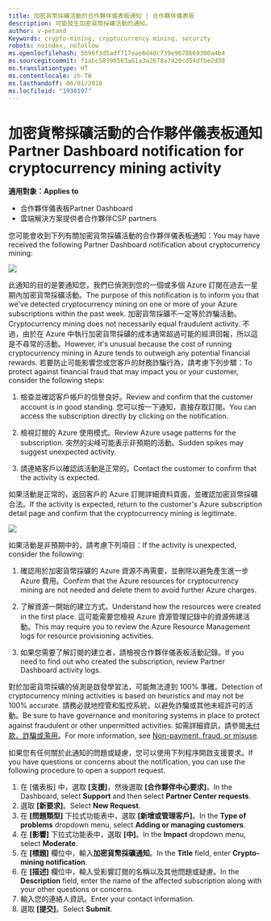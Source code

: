 ```yaml
---
title: 加密貨幣採礦活動的合作夥伴儀表板通知 | 合作夥伴儀表板
description: 可能發生加密貨幣採礦活動的通知。
author: v-petand
Keywords: crypto-mining, cryptocurrency mining, security
robots: noindex, nofollow
ms.openlocfilehash: 5b96f3d5adf717eae6d4dc739e9678b69300a4b4
ms.sourcegitcommit: f1abc58390563a61a3a2678a7420cd54dfbe2d38
ms.translationtype: HT
ms.contentlocale: zh-TW
ms.lasthandoff: 06/01/2018
ms.locfileid: "1936197"
---
```

# <a name="partner-dashboard-notification-for-cryptocurrency-mining-activity"></a><span data-ttu-id="b2278-103">加密貨幣採礦活動的合作夥伴儀表板通知</span><span class="sxs-lookup"><span data-stu-id="b2278-103">Partner Dashboard notification for cryptocurrency mining activity</span></span>

**<span data-ttu-id="b2278-104">適用對象：</span><span class="sxs-lookup"><span data-stu-id="b2278-104">Applies to</span></span>**

-  <span data-ttu-id="b2278-105">合作夥伴儀表板</span><span class="sxs-lookup"><span data-stu-id="b2278-105">Partner Dashboard</span></span>
-  <span data-ttu-id="b2278-106">雲端解決方案提供者合作夥伴</span><span class="sxs-lookup"><span data-stu-id="b2278-106">CSP partners</span></span>

<span data-ttu-id="b2278-107">您可能會收到下列有關加密貨幣採礦活動的合作夥伴儀表板通知：</span><span class="sxs-lookup"><span data-stu-id="b2278-107">You may have received the following Partner Dashboard notification about cryptocurrency mining:</span></span>
 
![](images/crypto1.png)

<span data-ttu-id="b2278-108">此通知的目的是要通知您，我們已偵測到您的一個或多個 Azure 訂閱在過去一星期內加密貨幣採礦活動。</span><span class="sxs-lookup"><span data-stu-id="b2278-108">The purpose of this notification is to inform you that we've detected cryptocurrency mining on one or more of your Azure subscriptions within the past week.</span></span> <span data-ttu-id="b2278-109">加密貨幣採礦不一定等於詐騙活動。</span><span class="sxs-lookup"><span data-stu-id="b2278-109">Cryptocurrency mining does not necessarily equal fraudulent activity.</span></span> <span data-ttu-id="b2278-110">不過，由於在 Azure 中執行加密貨幣採礦的成本通常超過可能的經濟回報，所以這是不尋常的活動。</span><span class="sxs-lookup"><span data-stu-id="b2278-110">However, it's unusual because the cost of running cryptocurrency mining in Azure tends to outweigh any potential financial rewards.</span></span> <span data-ttu-id="b2278-111">若要防止可能影響您或您客戶的財務詐騙行為，請考慮下列步驟：</span><span class="sxs-lookup"><span data-stu-id="b2278-111">To protect against financial fraud that may impact you or your customer, consider the following steps:</span></span>

1.  <span data-ttu-id="b2278-112">檢查並確認客戶帳戶的信譽良好。</span><span class="sxs-lookup"><span data-stu-id="b2278-112">Review and confirm that the customer account is in good standing.</span></span> <span data-ttu-id="b2278-113">您可以按一下通知，直接存取訂閱。</span><span class="sxs-lookup"><span data-stu-id="b2278-113">You can access the subscription directly by clicking on the notification.</span></span>

2.  <span data-ttu-id="b2278-114">檢視訂閱的 Azure 使用模式。</span><span class="sxs-lookup"><span data-stu-id="b2278-114">Review Azure usage patterns for the subscription.</span></span> <span data-ttu-id="b2278-115">突然的尖峰可能表示非預期的活動。</span><span class="sxs-lookup"><span data-stu-id="b2278-115">Sudden spikes may suggest unexpected activity.</span></span>

3.  <span data-ttu-id="b2278-116">請連絡客戶以確認該活動是正常的。</span><span class="sxs-lookup"><span data-stu-id="b2278-116">Contact the customer to confirm that the activity is expected.</span></span>

<span data-ttu-id="b2278-117">如果活動是正常的，返回客戶的 Azure 訂閱詳細資料頁面，並確認加密貨幣採礦合法。</span><span class="sxs-lookup"><span data-stu-id="b2278-117">If the activity is expected, return to the customer's Azure subscription detail page and confirm that the cryptocurrency mining is legitimate.</span></span> 


![](images/crypto2.png)

<span data-ttu-id="b2278-118">如果活動是非預期中的，請考慮下列項目：</span><span class="sxs-lookup"><span data-stu-id="b2278-118">If the activity is unexpected, consider the following:</span></span>

1.  <span data-ttu-id="b2278-119">確認用於加密貨幣採礦的 Azure 資源不再需要，並刪除以避免產生進一步 Azure 費用。</span><span class="sxs-lookup"><span data-stu-id="b2278-119">Confirm that the Azure resources for cryptocurrency mining are not needed and delete them to avoid further Azure charges.</span></span>

2.  <span data-ttu-id="b2278-120">了解資源一開始的建立方式。</span><span class="sxs-lookup"><span data-stu-id="b2278-120">Understand how the resources were created in the first place.</span></span> <span data-ttu-id="b2278-121">這可能需要您檢視 Azure 資源管理記錄中的資源佈建活動。</span><span class="sxs-lookup"><span data-stu-id="b2278-121">This may require you to review the Azure Resource Management logs for resource provisioning activities.</span></span>

3.  <span data-ttu-id="b2278-122">如果您需要了解訂閱的建立者，請檢視合作夥伴儀表板活動記錄。</span><span class="sxs-lookup"><span data-stu-id="b2278-122">If you need to find out who created the subscription, review Partner Dashboard activity logs.</span></span>

<span data-ttu-id="b2278-123">對於加密貨幣採礦的偵測是啟發學習法，可能無法達到 100% 準確。</span><span class="sxs-lookup"><span data-stu-id="b2278-123">Detection of cryptocurrency mining activities is based on heuristics and may not be 100% accurate.</span></span> <span data-ttu-id="b2278-124">請務必就地控管和監控系統，以避免詐騙或其他未經許可的活動。</span><span class="sxs-lookup"><span data-stu-id="b2278-124">Be sure to have governance and monitoring systems in place to protect against fraudulent or other unpermitted activities.</span></span> <span data-ttu-id="b2278-125">如需詳細資訊，請參閱[未付款、詐騙或濫用](https://docs.microsoft.com/partner-center/non-payment--fraud--or-misuse)。</span><span class="sxs-lookup"><span data-stu-id="b2278-125">For more information, see [Non-payment, fraud, or misuse](https://docs.microsoft.com/partner-center/non-payment--fraud--or-misuse).</span></span>

<span data-ttu-id="b2278-126">如果您有任何關於此通知的問題或疑慮，您可以使用下列程序開啟支援要求。</span><span class="sxs-lookup"><span data-stu-id="b2278-126">If you have questions or concerns about the notification, you can use the following procedure to open a support request.</span></span>

1.  <span data-ttu-id="b2278-127">在 \[儀表板\] 中，選取 **\[支援\]**，然後選取 **\[合作夥伴中心要求\]**。</span><span class="sxs-lookup"><span data-stu-id="b2278-127">In the Dashboard, select **Support** and then select **Partner Center requests**.</span></span>
3.  <span data-ttu-id="b2278-128">選取 **\[新要求\]**。</span><span class="sxs-lookup"><span data-stu-id="b2278-128">Select **New Request**.</span></span> 
4.  <span data-ttu-id="b2278-129">在 **\[問題類型\]** 下拉式功能表中，選取 **\[新增或管理客戶\]**。</span><span class="sxs-lookup"><span data-stu-id="b2278-129">In the **Type of problems** dropdown menu, select **Adding or managing customers**.</span></span>
5.  <span data-ttu-id="b2278-130">在 **\[影響\]** 下拉式功能表中，選取 **\[中\]**。</span><span class="sxs-lookup"><span data-stu-id="b2278-130">In the **Impact** dropdown menu, select **Moderate**.</span></span>
6.  <span data-ttu-id="b2278-131">在 **\[標題\]** 欄位中，輸入**加密貨幣採礦通知**。</span><span class="sxs-lookup"><span data-stu-id="b2278-131">In the **Title** field, enter **Crypto-mining notification**.</span></span>
7.  <span data-ttu-id="b2278-132">在 **\[描述\]** 欄位中，輸入受影響訂閱的名稱以及其他問題或疑慮。</span><span class="sxs-lookup"><span data-stu-id="b2278-132">In the **Description** field, enter the name of the affected subscription along with your other questions or concerns.</span></span> 
8.  <span data-ttu-id="b2278-133">輸入您的連絡人資訊。</span><span class="sxs-lookup"><span data-stu-id="b2278-133">Enter your contact information.</span></span>
9.  <span data-ttu-id="b2278-134">選取 **\[提交\]**。</span><span class="sxs-lookup"><span data-stu-id="b2278-134">Select **Submit**.</span></span>




